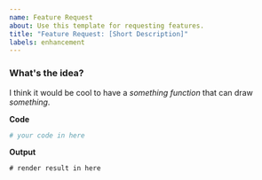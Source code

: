 ```yaml
---
name: Feature Request
about: Use this template for requesting features.
title: "Feature Request: [Short Description]"
labels: enhancement
---
```

### What's the idea?

<!-- describe your idea in one or two sentences -->
I think it would be cool to have a _something function_ that can draw _something_.

**Code**
<!-- add a code snippet that shows how you want to use the new feature -->
```python
# your code in here
```

**Output**
<!-- show the expected render result if possible -->
```
# render result in here
```
